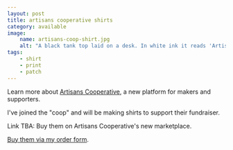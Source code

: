 ```yaml
---
layout: post
title: artisans cooperative shirts
category: available
image: 
    name: artisans-coop-shirt.jpg
    alt: "A black tank top laid on a desk. In white ink it reads 'Artisans Cooperative' with a print of some chickens and a quail."
tags:
    - shirt
    - print
    - patch
---
```


Learn more about [Artisans Cooperative](https://artisans.coop/), a new platform for makers and supporters.

I've joined the "coop" and will be making shirts to support their fundraiser.

Link TBA: Buy them on Artisans Cooperative's new marketplace.

[Buy them via my order form](https://form.jotform.com/232606628152050).